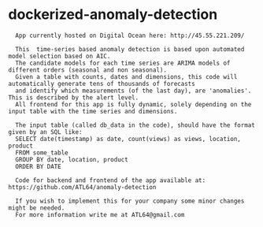 # dockerized-anomaly-detection


      App currently hosted on Digital Ocean here: http://45.55.221.209/

      This  time-series based anomaly detection is based upon automated model selection based on AIC. 
      The candidate models for each time series are ARIMA models of different orders (seasonal and non seasonal).
      Given a table with counts, dates and dimensions, this code will automatically generate tens of thousands of forecasts 
      and identify which measurements (of the last day), are 'anomalies'. This is described by the alert level.
      All frontend for this app is fully dynamic, solely depending on the input table with the time series and dimensions.

      The input table (called db_data in the code), should have the format given by an SQL like:
      SELECT date(timestamp) as date, count(views) as views, location, product 
      FROM some_table 
      GROUP BY date, location, product 
      ORDER BY DATE
      
      Code for backend and frontend of the app available at: https://github.com/ATL64/anomaly-detection

      If you wish to implement this for your company some minor changes might be needed.
      For more information write me at ATL64@gmail.com